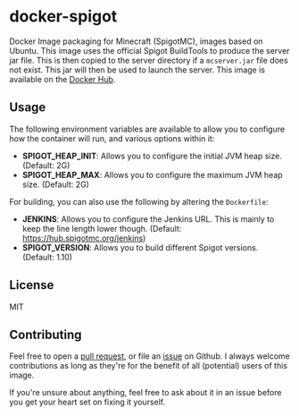 # docker-spigot

Docker Image packaging for Minecraft (SpigotMC), images based on Ubuntu. This image uses the official Spigot BuildTools to produce the server jar file. This is then copied to the server directory if a `mcserver.jar` file does not exist. This jar will then be used to launch the server. This image is available on the [Docker Hub][1].

Usage
-----

The following environment variables are available to allow you to configure how the container will run, and various options within it:

* **SPIGOT_HEAP_INIT**: Allows you to configure the initial JVM heap size. (Default: 2G)
* **SPIGOT_HEAP_MAX**: Allows you to configure the maximum JVM heap size. (Default: 2G)

For building, you can also use the following by altering the `Dockerfile`:

* **JENKINS**: Allows you to configure the Jenkins URL. This is mainly to keep the line length lower though. (Default: https://hub.spigotmc.org/jenkins)
* **SPIGOT_VERSION**: Allows you to build different Spigot versions. (Default: 1.10)

License
-------

MIT

Contributing
------------

Feel free to open a [pull request][2], or file an [issue][3] on Github. I always welcome contributions as long as they're for the benefit of all (potential) users of this image.

If you're unsure about anything, feel free to ask about it in an issue before you get your heart set on fixing it yourself.

[1]: https://hub.docker.com/r/seeruk/spigot/
[2]: https://github.com/SeerUK/docker-spigot/pulls
[3]: https://github.com/SeerUK/docker-spigot/issues
